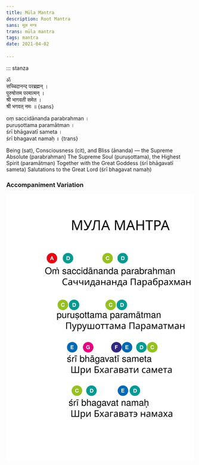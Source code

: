 ```yaml
---
title: Mūla Mantra
description: Root Mantra
sans: मूल मन्त्र
trans: mūla mantra
tags: mantra
date: 2021-04-02

---
```


::: stanza

ॐ    
सच्चिदानन्द परब्रह्मन् ।   
पुरुषोत्तम परमात्मन् ।   
श्री भागवती समेत ।   
श्री भगवत् नमः ॥ {sans}


оṃ saccidānanda parabrahman ।   
puruṣottama paramātman ।   
śrī bhāgavatī sameta ।   
śrī bhagavat namaḥ ॥ {trans}

Being (sat), Consciousness (cit), and Bliss (ānanda) — the Supreme Absolute (parabrahman)
The Supreme Soul (puruṣottama), the Highest Spirit (paramātman)
Together with the Great Goddess (śrī bhāgavatī sameta)
Salutations to the Great Lord (śrī bhagavat namaḥ)


### Accompaniment Variation

![no-shadow](./mula.svg 'Notes')
